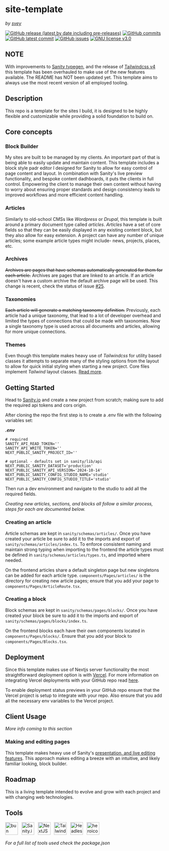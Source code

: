 # site-template
*by [svey](https://svey.xyz)*

[![GitHub release (latest by date including pre-releases)](https://img.shields.io/github/v/release/svey-xyz/site-template?include_prereleases&sort=semver)](https://GitHub.com/svey-xyz/site-template/releases/)
[![GitHub commits](https://badgen.net/github/commits/svey-xyz/site-template)](https://GitHub.com/svey-xyz/site-template/commit/)
[![GitHub latest commit](https://img.shields.io/github/last-commit/svey-xyz/site-template/main
)](https://GitHub.com/svey-xyz/site-template/commit/)
[![GitHub issues](https://img.shields.io/github/issues/svey-xyz/site-template)](https://GitHub.com/svey-xyz/site-template/issues/)
[![GNU license v3.0](https://img.shields.io/badge/License-GNU-green.svg)](https://github.com/svey-xyz/site-template/LICENSE)

## NOTE
With improvements to [Sanity typegen](https://www.sanity.io/docs/apis-and-sdks/sanity-typegen), and the release of [Tailwindcss v4](https://tailwindcss.com/blog/tailwindcss-v4) this template has been overhauled to make use of the new features available. The README has NOT been updated yet. This template aims to always use the most recent version of all employed tooling.

## Description
This repo is a template for the sites I build, it is designed to be highly flexible and customizable while providing a solid foundation to build on.

## Core concepts
### Block Builder

My sites are built to be managed by my clients. An important part of that is being able to easily update and maintain content. This template includes a block style padr editor I designed for Sanity to allow for easy control of page content and layout. In combination with Sanity's live preview functionality, and bespoke content dadhboards, it puts the clients in full control. Empowering the client to manage their own content without having to worry about ensuring proper standards and design consistency leads to improved workflows and more efficient content handling.

### Articles

Similarly to old-school CMSs like *Wordpress* or *Drupal*, this template is built around a primary document type called *articles*. *Articles* have a set of core fields so that they can be easily displayed in any existing content block, but they also allow for easy extension. A project can have any number of unique articles; some example article types might include- news, projects, places, etc.

### Archives

~~Archives are pages that have schemas automatically generated for them for each article.~~ Archives are pages that are linked to an article. If an article doesn't have a custom archive the default archive page will be used. This change is recent, check the status of issue [#25](issues/25).

### Taxonomies

~~Each article will generate a matching taxonomy definition.~~ Previously, each article had a unique taxonomy, that lead to a lot of developer overhead and limited the types of connections that could be made with taxonomies. Now a single taxonomy type is used across all documents and articles, allowing for more unique connections.

### Themes

Even though this template makes heavy use of *Tailwindcss* for utility based classes it attempts to separate many of the styling options from the layout to allow for quick initial styling when starting a new project. Core files implement *Tailwind* layout classes. [Read more](theme/README.md).

## Getting Started
Head to [Sanity.io](https://sanity.io) and create a new project from scratch; making sure to add the required api tokens and cors origin.

After cloning the repo the first step is to create a .env file with the following variables set:

***.env***
```properties
# required
SANITY_API_READ_TOKEN=''
SANITY_API_WRITE_TOKEN=''
NEXT_PUBLIC_SANITY_PROJECT_ID=''

# optional - defaults set in sanity/lib/api
NEXT_PUBLIC_SANITY_DATASET='production'
NEXT_PUBLIC_SANITY_API_VERSION='2024-10-14'
NEXT_PUBLIC_SANITY_CONFIG_STUDIO_NAME='studio'
NEXT_PUBLIC_SANITY_CONFIG_STUDIO_TITLE='studio'
```
Then run a dev environment and navigate to the studio to add all the required fields.

*Creating new *articles*, *sections*, and *blocks* all follow a similar process, steps for each are documented below.*

### Creating an article

Article schemas are kept in `sanity/schemas/articles/`. Once you have created your article be sure to add it to the imports and export of `sanity/schemas/articles/index.ts`. To enforce consistent naming and maintain strong typing when importing to the frontend the article types must be defined in `sanity/schemas/articles/types.ts`, and imported where needed.

On the frontend articles share a default singleton page but new singletons can be added for each article type. `components/Pages/articles/` is the directory for creating new article pages; ensure that you add your page to `components/Pages/ArticleRoute.tsx`.

### Creating a block

Block schemas are kept in `sanity/schemas/pages/blocks/`. Once you have created your block be sure to add it to the imports and export of `sanity/schemas/pages/blocks/index.ts`.

On the frontend blocks each have their own components located in `components/Pages/blocks/`. Ensure that you add your block to `components/Pages/Blocks.tsx`.

## Deployment

Since this template makes use of Nextjs server functionality the most straightforward deployment option is with [Vercel](https://vercel.com). For more information on integrating Vercel deployments with your GitHub repo read [here](https://vercel.com/docs/deployments/git#deploying-a-git-repository).

To enable deployment status previews in your GitHub repo ensure that the Vercel project is setup to integrate with your repo. Also ensure that you add all the necessary env variables to the Vercel project.

## Client Usage

*More info coming to this section*

### Making and editing pages
This template makes heavy use of Sanity's [presentation, and live editing features](https://www.sanity.io/docs/visual-editing-with-next-js-app-router-and-sanity-studio). This approach makes editing a breeze with an intuitive, and likely familiar looking, block builder.

## Roadmap

This is a living template intended to evolve and grow with each project and with changing web technologies.

## Tools
<a href="https://bun.sh/"><img src="../assets/logos/bun-logo.svg" alt="bun logo" height="40px"/></a>
&nbsp;
<a href="https://www.sanity.io/"><img src="../assets/logos/sanity-io-logo.webp" alt="Sanity.io logo" height="40px"/></a>
&nbsp;
<a href="https://nextjs.org"><img src="../assets/logos/NextJS-logo.png" alt="NextJS logo" height="40px"/></a>
&nbsp;
<a href="https://tailwindcss.com/"><img src="../assets/logos/TailwindCSS-logo.png" alt="TailwindCSS logo" height="40px"/></a>
&nbsp;
<a href="https://headlessui.com/"><img src="../assets/logos/HeadlessUI-logo.svg" alt="HeadlessUI logo" height="40px"/></a>
&nbsp;
<a href="https://heroicons.com/"><img src="../assets/logos/heroicons-logo.svg" alt="heroicons logo" height="40px"/></a>

*For a full list of tools used check the package.json*


